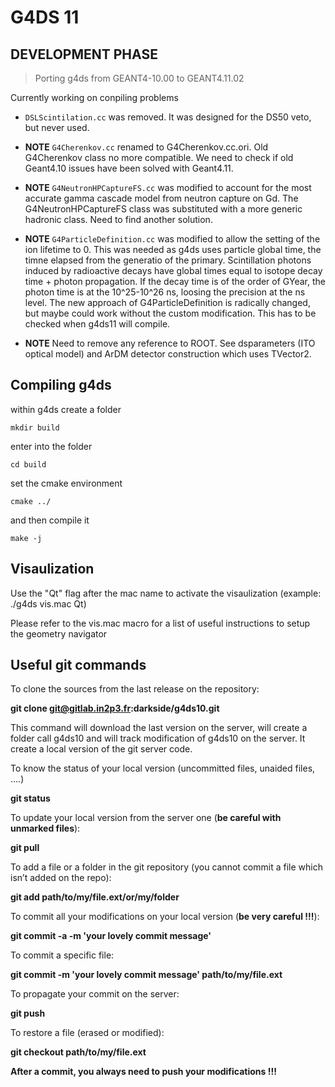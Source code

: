 # G4DS 11

## DEVELOPMENT PHASE

> Porting g4ds from GEANT4-10.00 to GEANT4.11.02

Currently working on conpiling problems

* `DSLScintilation.cc` was removed. It was designed for the DS50 veto, but never used.

* **NOTE** `G4Cherenkov.cc` renamed to G4Cherenkov.cc.ori. Old G4Cherenkov class no more compatible. We need to check if old Geant4.10 issues have been solved with Geant4.11. 

* **NOTE** `G4NeutronHPCaptureFS.cc` was modified to account for the most accurate gamma cascade model from neutron capture on Gd. The G4NeutronHPCaptureFS class was substituted with a more generic hadronic class. Need to find another solution. 

* **NOTE** `G4ParticleDefinition.cc` was modified to allow the setting of the ion lifetime to 0. This was needed as g4ds uses  particle global time, the timne elapsed from the generatio of the primary. Scintillation photons induced by radioactive decays have global times equal to isotope decay time + photon propagation. If the decay time is of the order of GYear, the photon time is at the 10^25-10^26 ns, loosing the precision at the ns level. The new approach of G4ParticleDefinition is radically changed, but maybe could work without the custom modification. This has to be checked when g4ds11 will compile.  

* **NOTE** Need to remove any reference to ROOT. See dsparameters (ITO optical model) and ArDM detector construction which uses TVector2. 


## Compiling g4ds 

within g4ds create a folder 

`mkdir build`

enter into the folder 

`cd build`

set the cmake environment 

`cmake ../`

and then compile it 

`make -j`



## Visaulization 

Use the "Qt" flag after the mac name to activate the visaulization (example: ./g4ds vis.mac Qt)

Please refer to the vis.mac macro for a list of useful instructions to setup the geometry navigator 


## Useful git commands

To clone the sources from the last release on the repository:

**git clone git@gitlab.in2p3.fr:darkside/g4ds10.git**

This command will download the last version on the server, will create a folder call g4ds10
and will track modification of g4ds10 on the server. It create a local version of the git server code.

To know the status of your local version (uncommitted files, unaided files, ….)

**git status**

To update your local version from the server one (**be careful with unmarked files**): 

**git pull**


To add a file or a folder in the git repository 
(you cannot commit a file which isn’t added on the repo):

**git add path/to/my/file.ext/or/my/folder**

To commit all your modifications on your local version (**be very careful !!!**):

**git commit -a -m 'your lovely commit message'**

To commit a specific file: 

**git commit -m 'your lovely commit message' path/to/my/file.ext**

To propagate your commit on the server: 

**git push**

To restore a file (erased or modified):

**git checkout path/to/my/file.ext**

**After a commit, you always need to push your modifications !!!**
